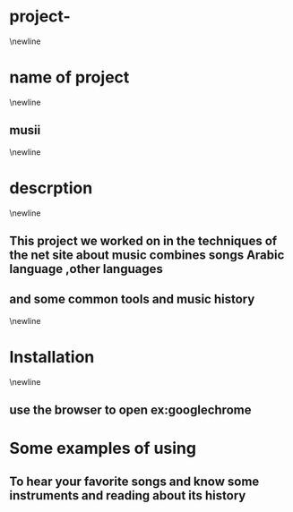 # project-
\newline
# name of project
\newline
## musii
\newline
# descrption
\newline
## This project we worked on in the techniques of the net site about music combines songs Arabic language ,other languages
## and some common tools and music history
\newline 
# Installation
\newline
## use the browser to open ex:googlechrome

# Some examples of using
## To hear your favorite songs and know some instruments and reading about its history
